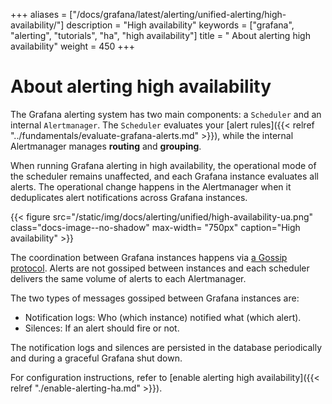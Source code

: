 +++
aliases = ["/docs/grafana/latest/alerting/unified-alerting/high-availability/"]
description = "High availability"
keywords = ["grafana", "alerting", "tutorials", "ha", "high availability"]
title = " About alerting high availability"
weight = 450
+++

# About alerting high availability

The Grafana alerting system has two main components: a `Scheduler` and an internal `Alertmanager`. The `Scheduler` evaluates your [alert rules]({{< relref "../fundamentals/evaluate-grafana-alerts.md" >}}), while the internal Alertmanager manages **routing** and **grouping**.

When running Grafana alerting in high availability, the operational mode of the scheduler remains unaffected, and each Grafana instance evaluates all alerts. The operational change happens in the Alertmanager when it deduplicates alert notifications across Grafana instances.

{{< figure src="/static/img/docs/alerting/unified/high-availability-ua.png" class="docs-image--no-shadow" max-width= "750px" caption="High availability" >}}

The coordination between Grafana instances happens via [a Gossip protocol](https://en.wikipedia.org/wiki/Gossip_protocol). Alerts are not gossiped between instances and each scheduler delivers the same volume of alerts to each Alertmanager.

The two types of messages gossiped between Grafana instances are:

- Notification logs: Who (which instance) notified what (which alert).
- Silences: If an alert should fire or not.

The notification logs and silences are persisted in the database periodically and during a graceful Grafana shut down.

For configuration instructions, refer to [enable alerting high availability]({{< relref "./enable-alerting-ha.md" >}}).
